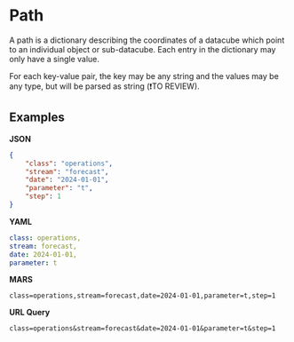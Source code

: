 # Path

A path is a dictionary describing the coordinates of a datacube which point to an individual object or sub-datacube. Each entry in the dictionary may only have a single value.

For each key-value pair, the key may be any string and the values may be any type, but will be parsed as string (❗TO REVIEW).

## Examples

**JSON**
```JSON
{
    "class": "operations",
    "stream": "forecast",
    "date": "2024-01-01",
    "parameter": "t",
    "step": 1
}
```

**YAML**
```YAML
class: operations,
stream: forecast,
date: 2024-01-01,
parameter: t
```

**MARS**
```
class=operations,stream=forecast,date=2024-01-01,parameter=t,step=1
```

**URL Query**
```
class=operations&stream=forecast&date=2024-01-01&parameter=t&step=1
```